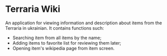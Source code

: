 # Terraria Wiki

An application for viewing information and description about items from the Terraria in ukrainian. 
It contains functions such:

- Searching item from all items by the name;
- Adding items to favorite list for reviewing them later;
- Opening item's wikipedia page from item screen.
